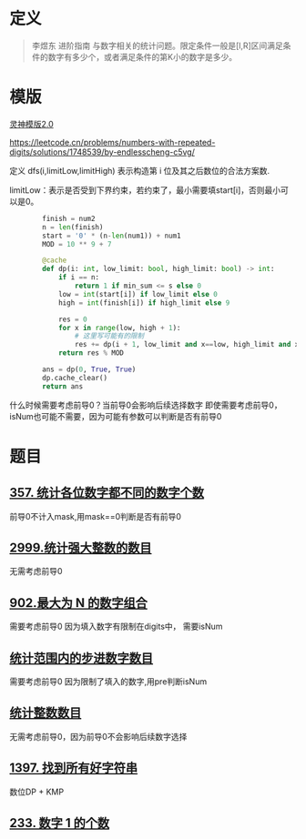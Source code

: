 # 定义

> 李煜东 进阶指南
与数字相关的统计问题。限定条件一般是[l,R]区间满足条件的数字有多少个，或者满足条件的第K小的数字是多少。

# 模版

[灵神模版2.0](https://leetcode.cn/problems/count-the-number-of-powerful-integers/solutions/2595149/shu-wei-dp-shang-xia-jie-mo-ban-fu-ti-da-h6ci/?source=vscode)

https://leetcode.cn/problems/numbers-with-repeated-digits/solutions/1748539/by-endlesscheng-c5vg/

定义 dfs(i,limitLow,limitHigh) 表示构造第 i 位及其之后数位的合法方案数.

limitLow：表示是否受到下界约束，若约束了，最小需要填start[i]，否则最小可以是0。

```py
        finish = num2
        n = len(finish)
        start = '0' * (n-len(num1)) + num1
        MOD = 10 ** 9 + 7

        @cache
        def dp(i: int, low_limit: bool, high_limit: bool) -> int:
            if i == n:
                return 1 if min_sum <= s else 0
            low = int(start[i]) if low_limit else 0 
            high = int(finish[i]) if high_limit else 9

            res = 0
            for x in range(low, high + 1):
                # 这里写可能有的限制
                res += dp(i + 1, low_limit and x==low, high_limit and x == high)
            return res % MOD

        ans = dp(0, True, True)
        dp.cache_clear()
        return ans
```

什么时候需要考虑前导0？当前导0会影响后续选择数字
即使需要考虑前导0，isNum也可能不需要，因为可能有参数可以判断是否有前导0

# 题目

## [357\. 统计各位数字都不同的数字个数](https://leetcode.cn/problems/count-numbers-with-unique-digits/)
前导0不计入mask,用mask==0判断是否有前导0

## [2999.统计强大整数的数目](https://leetcode.cn/problems/count-the-number-of-powerful-integers/description/)
无需考虑前导0

## [902.最大为 N 的数字组合](https://leetcode.cn/problems/numbers-at-most-n-given-digit-set/description/ "https://leetcode.cn/problems/numbers-at-most-n-given-digit-set/description/")
需要考虑前导0 因为填入数字有限制在digits中， 需要isNum

## [统计范围内的步进数字数目](https://leetcode.cn/problems/count-stepping-numbers-in-range/description/ "https://leetcode.cn/problems/count-stepping-numbers-in-range/description/")
需要考虑前导0 因为限制了填入的数字,用pre判断isNum

## [统计整数数目](https://leetcode.cn/problems/count-of-integers/description/ "https://leetcode.cn/problems/count-of-integers/description/")
无需考虑前导0，因为前导0不会影响后续数字选择

## [1397\. 找到所有好字符串](https://leetcode.cn/problems/find-all-good-strings/)
数位DP + KMP

## [233\. 数字 1 的个数](https://leetcode.cn/problems/number-of-digit-one/)
